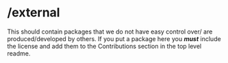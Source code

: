 # /external
This should contain packages that we do not have easy control over/ are produced/developed by others.
If you put a package here you ***must*** include the license and add them to the Contributions section in the top level readme.